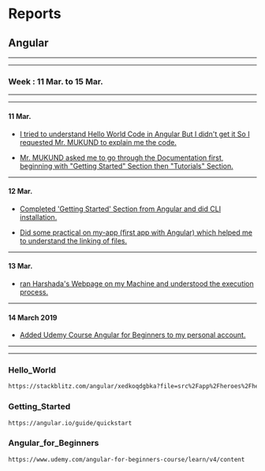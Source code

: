 # Reports 
## Angular
--------------------------------------------------------------------------------
--------------------------------------------------------------------------------
### Week : 11 Mar. to 15 Mar.
--------------------------------------------------------------------------------
--------------------------------------------------------------------------------
#### 11 Mar.
* [I tried to understand Hello World Code in Angular But I didn't get it So I requested Mr. MUKUND to explain me the code.](#Hello_World)

* [Mr. MUKUND asked me to go through the Documentation first, beginning with "Getting Started" Section then "Tutorials" Section.](#Getting_Started)
--------------------------------------------------------------------------------
#### 12 Mar.
* [Completed 'Getting Started' Section from Angular and did CLI installation.](#Getting_Started)

* [Did some practical on my-app (first app with Angular) which helped me to understand the linking of files.](#)
--------------------------------------------------------------------------------
#### 13 Mar.
* [ran Harshada's Webpage on my Machine and understood the execution process.](#)

--------------------------------------------------------------------------------
#### 14 March 2019
* [Added Udemy Course Angular for Beginners to my personal account.](#Angular_for_Beginners)


--------------------------------------------------------------------------------
--------------------------------------------------------------------------------
### Hello_World
```sh
https://stackblitz.com/angular/xedkoqdgbka?file=src%2Fapp%2Fheroes%2Fheroes.component.html
```

### Getting_Started
```sh
https://angular.io/guide/quickstart
```

### Angular_for_Beginners
```sh
https://www.udemy.com/angular-for-beginners-course/learn/v4/content
```


